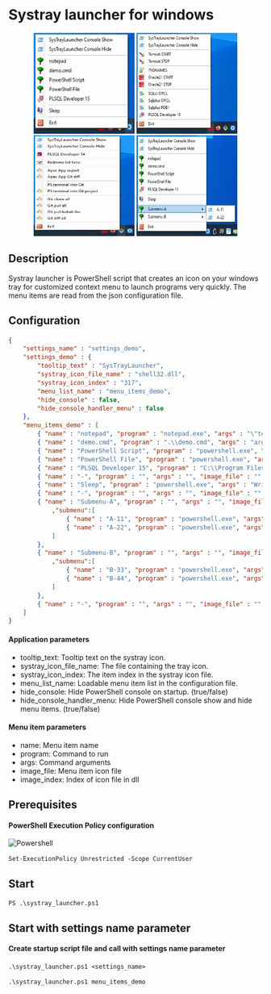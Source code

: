# Systray launcher for windows
<p align="center">
	<img alt="aa" src="https://github.com/simaaa/SystrayLauncher/blob/main/screenshot_demo.jpg" width="200" height="200">
	<img alt="bb" src="https://github.com/simaaa/SystrayLauncher/blob/main/screenshot_ora.jpg" width="200" height="200">
	<img alt="cc" src="https://github.com/simaaa/SystrayLauncher/blob/main/screenshot_git.jpg" width="200" height="200">
	<img alt="cc" src="https://github.com/simaaa/SystrayLauncher/blob/main/screenshot_submenu.jpg" width="200" height="200">
</p>

## Description
Systray launcher is PowerShell script that creates an icon on your windows tray for customized context menu to launch programs very quickly. The menu items are read from the json configuration file.

## Configuration
```JSON
{
	"settings_name" : "settings_demo",
	"settings_demo" : {
		"tooltip_text" : "SysTrayLauncher",
		"systray_icon_file_name" : "shell32.dll",
		"systray_icon_index" : "317",
		"menu_list_name" : "menu_items_demo",
		"hide_console" : false,
		"hide_console_handler_menu" : false
	},
	"menu_items_demo" : [
		{ "name" : "notepad", "program" : "notepad.exe", "args" : "\"teszt.txt\"", "image_file" : "shell32.dll", "image_index" : "42" },
		{ "name" : "demo.cmd", "program" : ".\\demo.cmd", "args" : "arg1, arg2", "image_file" : "shell32.dll", "image_index" : "42" },
		{ "name" : "PowerShell Script", "program" : "powershell.exe", "args" : "Write-Host \"OK\"; TIMEOUT /t 3;", "image_file" : "shell32.dll", "image_index" : "42" },
		{ "name" : "PowerShell File", "program" : "powershell.exe", "args" : "-File \".\\demo.ps1\"", "image_file" : "shell32.dll", "image_index" : "42" },
		{ "name" : "PLSQL Developer 15", "program" : "C:\\Program Files\\PLSQL Developer 15\\plsqldev.exe", "args" : "", "image_file" : "C:\\Program Files\\PLSQL Developer 15\\plsqldev.exe", "image_index" : "" },
		{ "name" : "-", "program" : "", "args" : "", "image_file" : "", "image_index" : "" },
		{ "name" : "Sleep", "program" : "powershell.exe", "args" : "Write-Host \"Starting sleep...\"; TIMEOUT /t 3;", "image_file" : "imageres.dll", "image_index" : "97" },
		{ "name" : "-", "program" : "", "args" : "", "image_file" : "", "image_index" : "" },
		{ "name" : "Submenu-A", "program" : "", "args" : "", "image_file" : "shell32.dll", "image_index" : "42"
			,"submenu":[
				{ "name" : "A-11", "program" : "powershell.exe", "args" : "Write-Host \"...11...\"; TIMEOUT /t 3;", "image_file" : "shell32.dll", "image_index" : "25" },
				{ "name" : "A-22", "program" : "powershell.exe", "args" : "Write-Host \"...22...\"; TIMEOUT /t 3;", "image_file" : "shell32.dll", "image_index" : "25" }
			]
		},
		{ "name" : "Submenu-B", "program" : "", "args" : "", "image_file" : "shell32.dll", "image_index" : "42"
			,"submenu":[
				{ "name" : "B-33", "program" : "powershell.exe", "args" : "Write-Host \"...33...\"; TIMEOUT /t 3;", "image_file" : "shell32.dll", "image_index" : "25" },
				{ "name" : "B-44", "program" : "powershell.exe", "args" : "Write-Host \"...44...\"; TIMEOUT /t 3;", "image_file" : "shell32.dll", "image_index" : "25" }
			]
		},
		{ "name" : "-", "program" : "", "args" : "", "image_file" : "", "image_index" : "" }
	]
}
```

#### Application parameters
- tooltip_text: Tooltip text on the systray icon.
- systray_icon_file_name: The file containing the tray icon.
- systray_icon_index: The item index in the systray icon file.
- menu_list_name: Loadable menu item list in the configuration file.
- hide_console: Hide PowerShell console on startup. (true/false)
- hide_console_handler_menu: Hide PowerShell console show and hide menu items. (true/false)

#### Menu item parameters
- name: Menu item name
- program: Command to run
- args: Command arguments
- image_file: Menu item icon file
- image_index: Index of icon file in dll

## Prerequisites
#### PowerShell Execution Policy configuration
<img src="https://www.freeiconspng.com/uploads/powershell-icon-3.png" width="50" alt="Powershell" />

```
Set-ExecutionPolicy Unrestricted -Scope CurrentUser
```

## Start
```
PS .\systray_launcher.ps1
```
## Start with settings name parameter
#### Create startup script file and call with settings name parameter
```
.\systray_launcher.ps1 <settings_name>
```
```
.\systray_launcher.ps1 menu_items_demo
```

